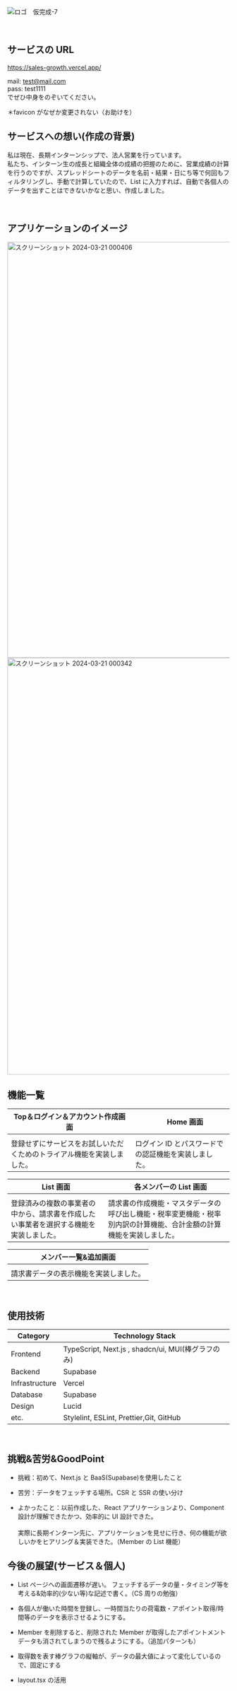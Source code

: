 ![ロゴ　仮完成-7](https://github.com/iyoshi-rgb/sales_growth/assets/153269464/1943a40a-8917-44be-86c8-e089ebbd5ca4)

<br/>

## サービスの URL

https://sales-growth.vercel.app/

mail: test@mail.com<br/>
pass: test1111<br/>
でぜひ中身をのぞいてください。

＊favicon がなぜか変更されない（お助けを）
<br />

## サービスへの想い(作成の背景)

私は現在、長期インターンシップで、法人営業を行っています。<br/>
私たち、インターン生の成長と組織全体の成績の把握のために、営業成績の計算を行うのですが、スプレッドシートのデータを名前・結果・日にち等で何回もフィルタリングし、手動で計算していたので、List に入力すれば、自動で各個人のデータを出すことはできないかなと思い、作成しました。

<br/>

## アプリケーションのイメージ

<img width="941" alt="スクリーンショット 2024-03-21 000406" src="https://github.com/iyoshi-rgb/sales_growth/assets/153269464/6885f041-50dd-436b-ab21-e07f460f220c">
<br>
<img width="943" alt="スクリーンショット 2024-03-21 000342" src="https://github.com/iyoshi-rgb/sales_growth/assets/153269464/6c18f201-88d0-4da5-957d-f6833ee7f9eb">

<br/>

## 機能一覧

| Top＆ログイン＆アカウント作成画面                                      | 　 Home 画面                                         |
| ---------------------------------------------------------------------- | ---------------------------------------------------- |
|                                                                        |                                                      |
| 登録せずにサービスをお試しいただくためのトライアル機能を実装しました。 | ログイン ID とパスワードでの認証機能を実装しました。 |

| List 画面                                                                              | 　各メンバーの List 画面                                                                                             |
| -------------------------------------------------------------------------------------- | -------------------------------------------------------------------------------------------------------------------- |
|                                                                                        |                                                                                                                      |
| 登録済みの複数の事業者の中から、請求書を作成したい事業者を選択する機能を実装しました。 | 請求書の作成機能・マスタデータの呼び出し機能・税率変更機能・税率別内訳の計算機能、合計金額の計算機能を実装しました。 |

| メンバー一覧&追加画面  
| -------------------------------------- |
| |  
| 請求書データの表示機能を実装しました。 |

<br />

## 使用技術

| Category       | Technology Stack                                   |
| -------------- | -------------------------------------------------- |
| Frontend       | TypeScript, Next.js , shadcn/ui, MUI(棒グラフのみ) |
| Backend        | Supabase                                           |
| Infrastructure | Vercel                                             |
| Database       | Supabase                                           |
| Design         | Lucid                                              |
| etc.           | Stylelint, ESLint, Prettier,Git, GitHub            |

<br/>

## 挑戦&苦労&GoodPoint

- 挑戦：初めて、Next.js と BaaS(Supabase)を使用したこと

- 苦労：データをフェッチする場所。CSR と SSR の使い分け

- よかったこと：以前作成した、React アプリケーションより、Component 設計が理解できたかつ、効率的に UI 設計できた。
  <br/><br/>
  実際に長期インターン先に、アプリケーションを見せに行き、何の機能が欲しいかをヒアリング＆実装できた。（Member の List 機能）
  <br/>

## 今後の展望(サービス＆個人)

- List ページへの画面遷移が遅い。
  フェッチするデータの量・タイミング等を考える&効率的(少ない等)な記述で書く。（CS 周りの勉強）

- 各個人が働いた時間を登録し、一時間当たりの荷電数・アポイント取得/時間等のデータを表示させるようにする。
- Member を削除すると、削除された Member が取得したアポイントメントデータも消されてしまうので残るようにする。（追加パターンも）
- 取得数を表す棒グラフの縦軸が、データの最大値によって変化しているので、固定にする
- layout.tsx の活用
